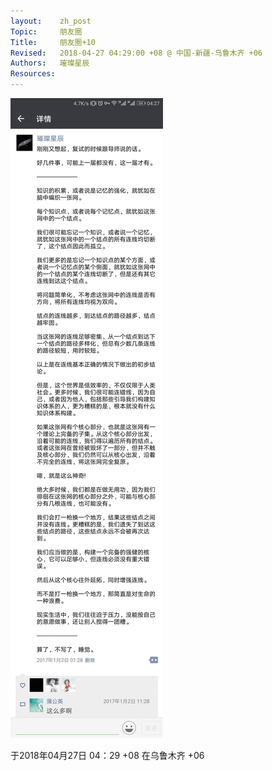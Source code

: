 ```yaml
---
layout:    zh_post
Topic:     朋友圈
Title:     朋友圈+10
Revised:   2018-04-27 04:29:00 +08 @ 中国-新疆-乌鲁木齐 +06
Authors:   璀璨星辰
Resources:
---
```


![max-width: 600px;](figures/2017-01-02T01-28-00+08.svg)

于2018年04月27日 04：29 +08 在乌鲁木齐 +06
